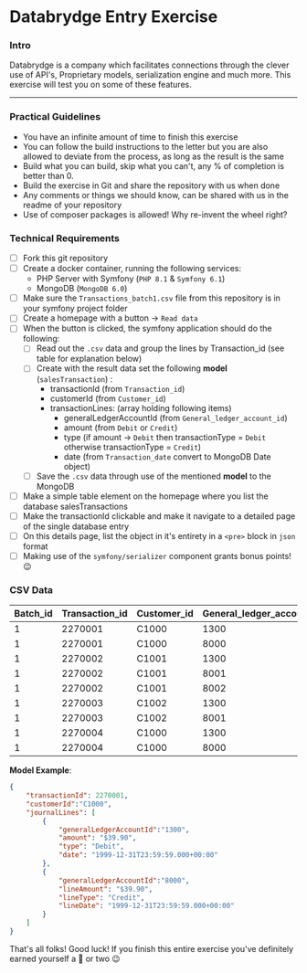 # Databrydge Entry Exercise
### Intro
Databrydge is a company which facilitates connections through the clever use of API's, Proprietary models, serialization engine and much more. This exercise will test you on some of these features.

-----

### Practical Guidelines 
- You have an infinite amount of time to finish this exercise
- You can follow the build instructions to the letter but you are also allowed to deviate from the process, as long as the result is the same
- Build what you can build, skip what you can't, any % of completion is better than 0.
- Build the exercise in Git and share the repository with us when done
- Any comments or things we should know, can be shared with us in the readme of your repository
- Use of composer packages is allowed! Why re-invent the wheel right?


### Technical Requirements
- [ ] Fork this git repository
- [ ] Create a docker container, running the following services:
	- PHP Server with Symfony (`PHP 8.1` & `Symfony 6.1`)
	- MongoDB (`MongoDB 6.0`)
- [ ] Make sure the `Transactions_batch1.csv` file from this repository is in your symfony project folder
- [ ] Create a homepage with a button -> `Read data`
- [ ] When the button is clicked, the symfony application should do the following:
	- [ ] Read out the `.csv` data and group the lines by Transaction_id (see table for explanation below)
	- [ ] Create with the result data set the following **model** (`salesTransaction`) : 
		- transactionId (from `Transaction_id`)
		- customerId (from `Customer_id`)
		- transactionLines: (array holding following items)
			- generalLedgerAccountId (from `General_ledger_account_id`)
			- amount (from `Debit` or `Credit`)
			- type (if amount -> `Debit` then transactionType = `Debit` otherwise transactionType = `Credit`)
			- date (from `Transaction_date` convert to MongoDB Date object)
	- [ ] Save the `.csv` data through use of the mentioned **model** to the MongoDB
- [ ] Make a simple table element on the homepage where you list the database salesTransactions
- [ ] Make the transactionId clickable and make it navigate to a detailed page of the single database entry
- [ ] On this details page, list the object in it's entirety in a `<pre>` block in `json` format
- [ ] Making use of the `symfony/serializer` component grants bonus points! :wink:

### CSV Data


|Batch_id|Transaction_id|Customer_id|General_ledger_account_id|Debit|Credit|Transaction_date|
|--|--|----------|------------|-----|------|---------|
|1|2270001|C1000|1300|$39.90|0|946637999|
|1|2270001|C1000|8000|0|$39.90|946637999|
|1|2270002|C1001|1300|$47.50|0|1591669200|
|1|2270002|C1001|8001|0|$45.50|1591669200|
|1|2270002|C1001|8002|$2.00|0|1591669200|
|1|2270003|C1002|1300|0|$51.00|673308000|
|1|2270003|C1002|8001|$51.00|0|673308000|
|1|2270004|C1000|1300|$23.84|0|773486580|
|1|2270004|C1000|8000|0|$23.84|773486580|



**Model Example**:
```json
{
	"transactionId": 2270001,
	"customerId":"C1000",
	"journalLines": [
		{
			"generalLedgerAccountId":"1300",
			"amount": "$39.90",
			"type": "Debit",
			"date": "1999-12-31T23:59:59.000+00:00"
		},
		{
			"generalLedgerAccountId":"8000",
			"lineAmount": "$39.90",
			"lineType": "Credit",
			"lineDate": "1999-12-31T23:59:59.000+00:00"
		}		
	]
}
```


That's all folks!
Good luck! If you finish this entire exercise you've definitely earned yourself a :cookie: or two :wink: